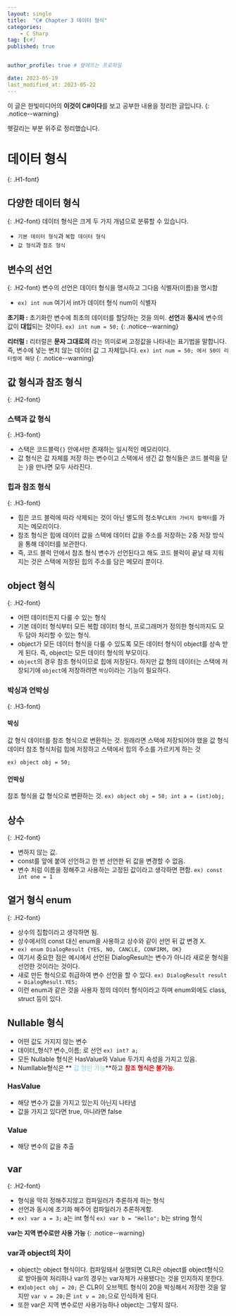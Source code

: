 ```yaml
---
layout: single
title:  "C# Chapter 3 데이터 형식"
categories: 
    - C Sharp
tag: [c#]
published: true


author_profile: true # 옆에뜨는 프로파일

date: 2023-05-19
last_modified_at: 2023-05-22
---
```


이 글은 한빛미디어의 **이것이 C#이다**를 보고 공부한 내용을 정리한 글입니다.
{: .notice--warning}

헷갈리는 부분 위주로 정리했습니다.

# 데이터 형식
{: .H1-font}

## 다양한 데이터 형식
{: .H2-font}
데이터 형식은 크게 두 가지 개념으로 분류할 수 있습니다.
- `기본 데이터 형식`과 `복합 데이터 형식`
- `값 형식`과 `참조 형식`

## 변수의 선언
{: .H2-font}
변수의 선언은 데이터 형식을 명시하고 그다음 식별자(이름)을 명시함
- `ex) int num` 여기서 int가 데이터 형식 num이 식별자


**초기화 :**
초기화란 변수에 최초의 데이터를 할당하는 것을 의미.
**선언**과 **동시**에 변수의 값이 **대입**되는 것이다.
`ex) int num = 50;`
{: .notice--warning}

**리터럴 :**
리터럴은 **문자 그대로의** 라는 의미로써 고정값을 나타내는 표기법을 말합니다.
즉, 변수에 넣는 변치 않는 데이터 값 그 자체입니다.
`ex) int num = 50; 에서 50이 리터럴에 해당`
{: .notice--warning}

## 값 형식과 참조 형식
{: .H2-font}

### 스택과 값 형식
{: .H3-font}

- 스택은 코드블럭`{}` 안에서만 존재하는 일시적인 메모리이다.
- 값 형식은 값 자체를 저장 하는 변수이고 스택에서 생긴 값 형식들은 코드 블럭을 닫는 `}`을 만나면 모두 사라진다.

### 힙과 참조 형식
{: .H3-font}

- 힙은 코드 블럭에 따라 삭제되는 것이 아닌 별도의 청소부`CLR의 가비지 컬렉터`를 가지는 메모리이다.
- 참조 형식은 힙에 데이터 값을 스택에 데이터 값을 주소를 저장하는 2중 저장 방식을 통해 데이터를 보관한다.
- 즉, 코드 블럭 안에서 참조 형식 변수가 선언된다고 해도 코드 블럭이 끝날 때 지워지는 것은 스택에 저장된 힙의 주소를 담은 메모리 뿐이다.

## object 형식
{: .H2-font}

- 어떤 데이터든지 다룰 수 있는 형식
- 기본 데이터 형식부터 모든 복합 데이터 형식, 프로그래머가 정의한 형식까지도 모두 담아 처리할 수 있는 형식.
- object가 모든 데이터 형식을 다룰 수 있도록 모든 데이터 형식이 object를 상속 받게 된다. 즉, object는 모든 데이터 형식의 부모이다.
- `object`의 경우 참조 형식이므로 힙에 저장된다. 하지만 값 형의 데이터는 스택에 저장되기에 `object`에 저장하려면 `박싱`이라는 기능이 필요하다.

### 박싱과 언박싱
{: .H3-font}
#### 박싱
값 형식 데이터를 참조 형식으로 변환하는 것.
원래라면 스택에 저장되어야 했을 값 형식 데이터 참조 형식처럼 힙에 저장하고 스택에서 힙의 주소를 가르키게 하는 것

`ex) object obj = 50;` 
#### 언박싱
참조 형식을 값 형식으로 변환하는 것.
`ex) object obj = 50; int a = (int)obj;`


## 상수
{: .H2-font}

- 변하지 않는 값.
- const를 앞에 붙여 선언하고 한 번 선언한 뒤 값을 변경할 수 없음.
- 변수 처럼 이름을 정해주고 사용하는 고정된 값이라고 생각하면 편함.
`ex) const int one = 1`

## 열거 형식 enum
{: .H2-font}

- 상수의 집합이라고 생각하면 됨.
- 상수에서의 const 대신 enum을 사용하고 상수와 같이 선언 뒤 값 변경 X.
- `ex) enum DialogResult {YES, NO, CANCLE, CONFIRM, OK}`
- 여기서 중요한 점은 예시에서 선언된 DialogResult는 변수가 아니라 새로운 형식을 선언한 것이라는 것이다.
- 새로 만든 형식으로 취급하여 변수 선언을 할 수 있다. `ex) DialogResult result = DialogResult.YES;`
- 이런 enum과 같은 것을 사용자 정의 데이터 형식이라고 하며 enum외에도 class, struct 등이 있다.

## Nullable 형식
- 어떤 값도 가지지 않는 변수
- 데이터_형식? 변수_이름; 로 선언 `ex) int? a;`
- 모든 Nullable 형식은 HasValue와 Value 두가지 속성을 가지고 있음.
- Numllable형식은 **<font color = "skyblue"> 값 형만 가능</font>**하고 **<font color = "red"> 참조 형식은 불가능</font>**.
### HasValue
- 해당 변수가 값을 가지고 있는지 아닌지 나타냄
- 값을 가지고 있다면 true, 아니라면 false
### Value
- 해당 변수의 값을 추출


## var 
{: .H2-font}

- 형식을 딱히 정해주지않고 컴파일러가 추론하게 하는 형식
- 선언과 동시에 초기화 해주어 컴파일러가 추론하게함.
- `ex) var a = 3;` a는 int 형식 `ex) var b = "Hello";` b는 string 형식

**var는 지역 변수로만 사용 가능**
{: .notice--warning}

### var과 object의 차이
- object는 object 형식이다. 컴파일돼서 실행되면 CLR은 object를 object형식으로 받아들여 처리하나 var의 경우는 var자체가 사용됐다는 것을 인지하지 못한다.
- ex)`object obj = 20;` 은 CLR이 오브젝트 형식이 20을 박싱해서 저장한 것을 알지만 `var v = 20;`은 `int v = 20;`으로 인식하게 된다.
- 또한 var은 지역 변수로만 사용가능하나 object는 그렇지 않다.


